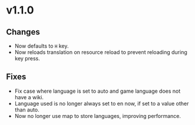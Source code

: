 # v1.1.0

## Changes

- Now defaults to `H` key.
- Now reloads translation on resource reload to prevent reloading during key press.

## Fixes

- Fix case where language is set to auto and game language does not have a wiki.
- Language used is no longer always set to en now, if set to a value other than auto.
- Now no longer use map to store languages, improving performance.
